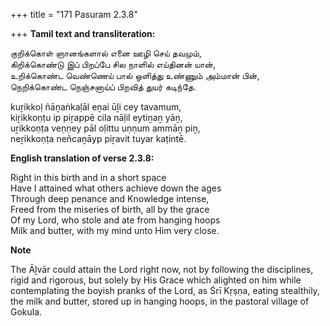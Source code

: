 +++
title = "171 Pasuram 2.3.8"

+++
**Tamil text and transliteration:**

குறிக்கொள் ஞானங்களால் எனை ஊழி செய் தவமும்,  
கிறிக்கொண்டு இப் பிறப்பே சில நாளில் எய்தினன் யான்,  
உறிக்கொண்ட வெண்ணெய் பால் ஒளித்து உண்ணும் அம்மான் பின்,  
நெறிக்கொண்ட நெஞ்சனாய்ப் பிறவித் துயர் கடிந்தே.

kuṟikkoḷ ñāṉaṅkaḷāl eṉai ūḻi cey tavamum,  
kiṟikkoṇṭu ip piṟappē cila nāḷil eytiṉaṉ yāṉ,  
uṟikkoṇṭa veṇṇey pāl oḷittu uṇṇum ammāṉ piṉ,  
neṟikkoṇṭa neñcaṉāyp piṟavit tuyar kaṭintē.

**English translation of verse 2.3.8:**

Right in this birth and in a short space  
Have I attained what others achieve down the ages  
Through deep penance and Knowledge intense,  
Freed from the miseries of birth, all by the grace  
Of my Lord, who stole and ate from hanging hoops  
Milk and butter, with my mind unto Him very close.

**Note**

The Āḻvār could attain the Lord right now, not by following the disciplines, rigid and rigorous, but solely by His Grace which alighted on him while contemplating the boyish pranks of the Lord, as Śrī Kṛṣṇa, eating stealthily, the milk and butter, stored up in hanging hoops, in the pastoral village of Gokula.


